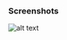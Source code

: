 ### Screenshots

![alt text](https://github.com/andreiseverin/WeaponMod-guns-backup/blob/main/wpn_stealth_box/Stealth%20box.png?raw=true)